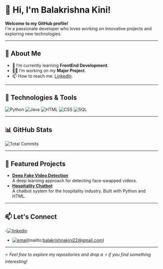 # 👋 Hi, I'm Balakrishna Kini!

**Welcome to my GitHub profile!**  
I'm a passionate developer who loves working on innovative projects and exploring new technologies.

---

## 🚀 About Me
- 🌱 I’m currently learning **FrontEnd Development**.
- 👨‍💻 I’m working on my **Major Project**.
- 📫 How to reach me: [LinkedIn](http://linkedin.com/in/balakrishna-kini).

---

## 🔧 Technologies & Tools
![Python](https://img.shields.io/badge/-Python-3776AB?logo=python&logoColor=white&style=flat)
![Java](https://img.shields.io/badge/-Java-3776AB?logo=java&logoColor=white&style=flat)
![HTML](https://img.shields.io/badge/-HTML5-E34F26?logo=html5&logoColor=white&style=flat)
![CSS](https://img.shields.io/badge/-CSS3-1572B6?logo=css3&logoColor=white&style=flat)
![SQL](https://img.shields.io/badge/-SQL-4479A1?logo=postgresql&logoColor=white&style=flat)

---

## 📊 GitHub Stats
![Total Commits](https://badgen.net/github/commits/Balakrishna-kini/Balakrishna-kini/main)

---

## 🌟 Featured Projects
- [**Deep Fake Video Detection**](https://github.com/Balakrishna-kini/DEEP-FAKE-VIDEO-DETECTION)  
  A deep learning approach for detecting face-swapped videos.
- [**Hospitality Chatbot**](https://github.com/Balakrishna-kini/Hospitality_Chatbot)  
  A chatbot system for the hospitality industry. Built with Python and HTML.

---

## 📫 Let's Connect
-[![linkedin](https://img.shields.io/badge/linkedin-0A66C2?style=for-the-badge&logo=linkedin&logoColor=white)]((http://linkedin.com/in/balakrishna-kini))
- [![email](https://img.shields.io/badge/email-D14836?style=for-the-badge&logo=gmail&logoColor=white)](mailto:your-email@example.com)(mailto:balakrishnakini22@gmail.com)
---

⭐️ _Feel free to explore my repositories and drop a ⭐️ if you find something interesting!_
